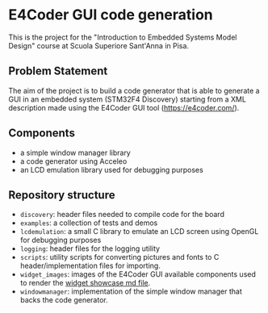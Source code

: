 # E4Coder GUI code generation
This is the project for the "Introduction to Embedded Systems Model 
Design" course at Scuola Superiore Sant'Anna in Pisa.

## Problem Statement
The aim of the project is to build a code generator that is able to generate 
a GUI in an embedded system (STM32F4 Discovery) starting from a XML description
made using the E4Coder GUI tool (https://e4coder.com/).

## Components
 - a simple window manager library 
 - a code generator using Acceleo
 - an LCD emulation library used for debugging purposes

## Repository structure
 - `discovery`: header files needed to compile code for the board
 - `examples`: a collection of tests and demos
 - `lcdemulation`: a small C library to emulate an LCD screen using OpenGL for
                    debugging purposes
 - `logging`: header files for the logging utility
 - `scripts`: utility scripts for converting pictures and fonts to C 
                header/implementation files for importing.
 - `widget_images`: images of the E4Coder GUI available components used to 
                    render the [widget showcase md file](widgets.md).
 - `windowmanager`: implementation of the simple window manager that backs 
                    the code generator.
